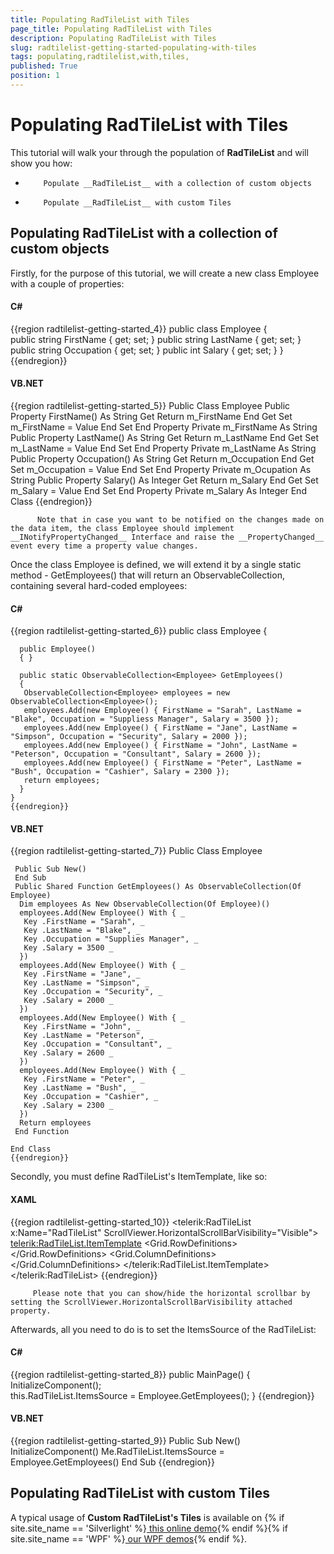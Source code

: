 ```yaml
---
title: Populating RadTileList with Tiles 
page_title: Populating RadTileList with Tiles 
description: Populating RadTileList with Tiles 
slug: radtilelist-getting-started-populating-with-tiles
tags: populating,radtilelist,with,tiles,
published: True
position: 1
---
```


# Populating RadTileList with Tiles 



This tutorial will walk your through the population of __RadTileList__ and will show you how:

* 
          Populate __RadTileList__ with a collection of custom objects
        

* 
          Populate __RadTileList__ with custom Tiles
        

## Populating RadTileList with a collection of custom objects

Firstly, for the purpose of this tutorial, we will create a new class Employee with a couple of properties:

#### __C#__

{{region radtilelist-getting-started_4}}
	public class Employee 
	 {  
	  public string FirstName
	  {
	   get;
	   set;
	  }
	  public string LastName
	  {
	   get;
	   set;
	  }
	  public string Occupation
	  {
	   get;
	   set;
	  }
	  public int Salary
	  {
	   get;
	   set;
	  }
	 }
	{{endregion}}



#### __VB.NET__

{{region radtilelist-getting-started_5}}
	Public Class Employee
	 Public Property FirstName() As String
	  Get
	   Return m_FirstName
	  End Get
	  Set
	   m_FirstName = Value
	  End Set
	 End Property
	 Private m_FirstName As String
	 Public Property LastName() As String
	  Get
	   Return m_LastName
	  End Get
	  Set
	   m_LastName = Value
	  End Set
	 End Property
	 Private m_LastName As String
	 Public Property Occupation() As String
	  Get
	   Return m_Occupation
	  End Get
	  Set
	   m_Occupation = Value
	  End Set
	 End Property
	 Private m_Ocupation As String
	 Public Property Salary() As Integer
	  Get
	   Return m_Salary
	  End Get
	  Set
	   m_Salary = Value
	  End Set
	 End Property
	 Private m_Salary As Integer
	End Class
	{{endregion}}



>
          Note that in case you want to be notified on the changes made on the data item, the class Employee should implement __INotifyPropertyChanged__ Interface and raise the __PropertyChanged__ event every time a property value changes.
        

Once the class Employee is defined, we will extend it by a single static method - GetEmployees() that will return an ObservableCollection, containing several hard-coded employees:
        

#### __C#__

{{region radtilelist-getting-started_6}}
	public class Employee
	{
	
	  public Employee()
	  { }
	
	  public static ObservableCollection<Employee> GetEmployees()
	  {
	   ObservableCollection<Employee> employees = new ObservableCollection<Employee>();
	   employees.Add(new Employee() { FirstName = "Sarah", LastName = "Blake", Occupation = "Suppliess Manager", Salary = 3500 });
	   employees.Add(new Employee() { FirstName = "Jane", LastName = "Simpson", Occupation = "Security", Salary = 2000 });
	   employees.Add(new Employee() { FirstName = "John", LastName = "Peterson", Occupation = "Consultant", Salary = 2600 });
	   employees.Add(new Employee() { FirstName = "Peter", LastName = "Bush", Occupation = "Cashier", Salary = 2300 });
	   return employees;
	  }
	}
	{{endregion}}



#### __VB.NET__

{{region radtilelist-getting-started_7}}
	Public Class Employee
	
	 Public Sub New()
	 End Sub
	 Public Shared Function GetEmployees() As ObservableCollection(Of Employee)
	  Dim employees As New ObservableCollection(Of Employee)()
	  employees.Add(New Employee() With { _
	   Key .FirstName = "Sarah", _
	   Key .LastName = "Blake", _
	   Key .Occupation = "Supplies Manager", _
	   Key .Salary = 3500 _
	  })
	  employees.Add(New Employee() With { _
	   Key .FirstName = "Jane", _
	   Key .LastName = "Simpson", _
	   Key .Occupation = "Security", _
	   Key .Salary = 2000 _
	  })
	  employees.Add(New Employee() With { _
	   Key .FirstName = "John", _
	   Key .LastName = "Peterson", _
	   Key .Occupation = "Consultant", _
	   Key .Salary = 2600 _
	  })
	  employees.Add(New Employee() With { _
	   Key .FirstName = "Peter", _
	   Key .LastName = "Bush", _
	   Key .Occupation = "Cashier", _
	   Key .Salary = 2300 _
	  })
	  Return employees
	 End Function
	
	End Class
	{{endregion}}



Secondly, you must define RadTileList's ItemTemplate, like so:

#### __XAML__

{{region radtilelist-getting-started_10}}
	 <telerik:RadTileList x:Name="RadTileList" ScrollViewer.HorizontalScrollBarVisibility="Visible">
	            <telerik:RadTileList.ItemTemplate>
	                <DataTemplate>
	                    <Grid Background="#FF006AC1">
	                        <Grid.RowDefinitions>
	                            <RowDefinition />
	                            <RowDefinition />
	                            <RowDefinition />
	                            <RowDefinition />
	                        </Grid.RowDefinitions>
	                        <Grid.ColumnDefinitions>
	                            <ColumnDefinition/>
	                            <ColumnDefinition/>
	                        </Grid.ColumnDefinitions>
	                        <TextBlock Grid.Row="0" Grid.Column="0" Text="First Name"/>
	                        <TextBlock Grid.Row="0" Grid.Column="1" Text="{Binding FirstName}" />
	                        <TextBlock Grid.Row="1" Grid.Column="0" Text="Last Name"/>
	                        <TextBlock Grid.Row="1" Grid.Column="1" Text="{Binding LastName}" />
	                        <TextBlock Grid.Row="2" Grid.Column="0" Text="Occupation"/>
	                        <TextBlock Grid.Row="2" Grid.Column="1" Text="{Binding Occupation}" />
	                        <TextBlock Grid.Row="3" Grid.Column="0" Text="Salary"/>
	                        <TextBlock Grid.Row="3" Grid.Column="1" Text="{Binding Salary}" />
	                    </Grid>
	                </DataTemplate>
	            </telerik:RadTileList.ItemTemplate>
	        </telerik:RadTileList>
	{{endregion}}



>
         Please note that you can show/hide the horizontal scrollbar by setting the ScrollViewer.HorizontalScrollBarVisibility attached property.
        

Afterwards, all you need to do is to set the ItemsSource of the RadTileList:

#### __C#__

{{region radtilelist-getting-started_8}}
	public MainPage()
	  {
	   InitializeComponent();   
	   this.RadTileList.ItemsSource = Employee.GetEmployees();
	  }
	{{endregion}}



#### __VB.NET__

{{region radtilelist-getting-started_9}}
	Public Sub New()
	 InitializeComponent()
	        Me.RadTileList.ItemsSource = Employee.GetEmployees()
	End Sub
	{{endregion}}



## Populating RadTileList with custom Tiles

A typical usage of __Custom RadTileList's Tiles__ is available on
          {% if site.site_name == 'Silverlight' %}[ this online demo](http://demos.telerik.com/silverlight/#TileList/FirstLook){% endif %}{% if site.site_name == 'WPF' %}[ our WPF demos](http://demos.telerik.com/wpf/){% endif %}.
        
